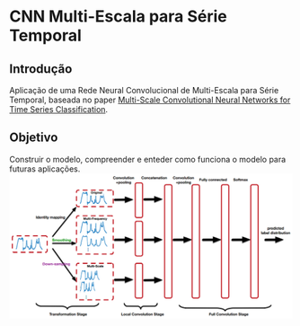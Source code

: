 # CNN Multi-Escala para Série Temporal

## Introdução
Aplicação de uma Rede Neural Convolucional de Multi-Escala para Série Temporal, baseada no paper [Multi-Scale Convolutional Neural Networks for Time Series
Classification](https://arxiv.org/pdf/1603.06995.pdf).

## Objetivo
Construir o modelo, compreender e enteder como funciona o modelo para futuras aplicações.
![Arquitetura da Rede](https://github.com/LucasKido/multi-scale-cnn-ts/blob/main/image/cnn_arch.PNG "Arquitetura da Rede")
